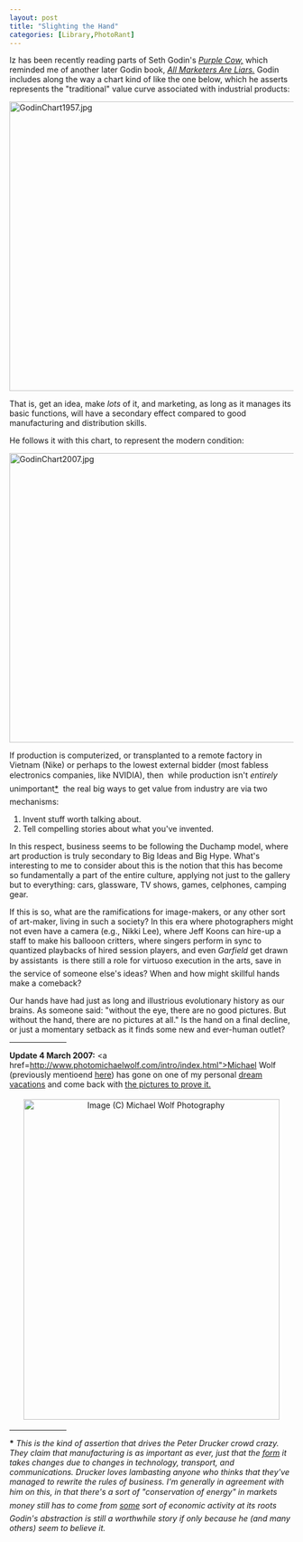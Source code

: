 ```yaml
---
layout: post
title: "Slighting the Hand"
categories: [Library,PhotoRant]
---
```

Iz has been recently reading parts of Seth Godin's <a href="http://www.sethgodin.com/purple/"><cite>Purple Cow,</cite></a> which reminded me of  another later Godin book,  <a href="http://www.npr.org/templates/story/story.php?storyId=5222377"><cite>All Marketers Are Liars.</cite></a> Godin includes along the way a chart kind of like the one below, which he asserts represents the "traditional" value curve associated with industrial products:

<img alt="GodinChart1957.jpg" src="http://www.botzilla.com/blog/pix2007/GodinChart1957.jpg" width="739" height="512" border="0" align="center" />

That is, get an idea, make <i>lots</i> of it, and marketing, as long as it manages its basic functions, will have a secondary effect compared to good manufacturing and distribution skills.

He follows it with this chart, to represent the modern condition:

<img alt="GodinChart2007.jpg" src="http://www.botzilla.com/blog/pix2007/GodinChart2007.jpg" width="750" height="512" border="0" align="center" />

If production is computerized, or transplanted to a remote factory in Vietnam (Nike) or perhaps to the lowest external bidder (most fabless electronics companies, like NVIDIA), then &#151; while production isn't <i>entirely</i> unimportant<a href="#note0302">*</a> &#151; the real big ways to get value from industry are via two mechanisms:

<ol><li>Invent stuff worth talking about.</li><li>Tell compelling stories about what you've invented.</li></ol>

In this respect, business seems to be following the Duchamp model, where art production is truly secondary to Big Ideas and Big Hype. What's interesting to me to consider about this is the notion that this has become so fundamentally a part of the entire culture, applying not just to the gallery but to everything: cars, glassware, TV shows, games, celphones, camping gear. 

If this is so, what are the ramifications for image-makers, or any other sort of art-maker, living in such a society? In this era where photographers might not even have a camera (e.g., Nikki Lee), where Jeff Koons can hire-up a staff to make his ballooon critters, where singers perform in sync to quantized playbacks of hired session players, and even <i>Garfield</i> get drawn by assistants &#151; is there still a role for virtuoso execution in the arts, save in the service of someone else's ideas? When and how might skillful hands make a comeback?

Our hands have had just as long and illustrious evolutionary history as our brains. As someone said: "without the eye, there are no good pictures. But without the hand, there are no pictures at all." Is the hand on a final decline, or just a momentary setback as it finds some new and ever-human outlet?



<hr align="center" width="20%">

<b>Update 4 March 2007:</b> <a href=http://www.photomichaelwolf.com/intro/index.html">Michael Wolf</a> (previously mentioend <a href="http://www.botzilla.com/blog/archives/000385.html">here</a>) has gone on one of my personal <a href="http://www.spiegel.de/international/0,1518,433134,00.html">dream vacations</a> and come back with <a href="http://www.photomichaelwolf.com/china_copy_artist/">the pictures to prove it.</a>

<center><a href="http://www.photomichaelwolf.com/china_copy_artist/"><img src="http://www.photomichaelwolf.com/china_copy_artist/21.jpg" border=0" width=454 height=567 vspace=4 title="Image (C) Michael Wolf Photography" ></a></center>

<hr align="center" width="20%">

<a name="note0302"><b>*</b></a> <i>This is the kind of assertion that drives the Peter Drucker crowd crazy. They claim that manufacturing is as important as ever, just that the <u>form</u> it takes changes due to changes in technology, transport, and communications. Drucker loves lambasting anyone who thinks that they've managed to rewrite the rules of business. I'm generally in agreement with him on this, in that there's a sort of "conservation of energy" in markets &#151; money still has to come from <u>some</u> sort of economic activity at its roots &#151; Godin's abstraction is still a worthwhile story if only because he (and many others) seem to believe it.</i>


